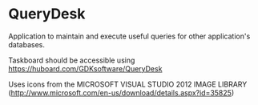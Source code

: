 QueryDesk
=========

Application to maintain and execute useful queries for other application's databases.

Taskboard should be accessible using https://huboard.com/GDKsoftware/QueryDesk


Uses icons from the MICROSOFT VISUAL STUDIO 2012 IMAGE LIBRARY (http://www.microsoft.com/en-us/download/details.aspx?id=35825)
